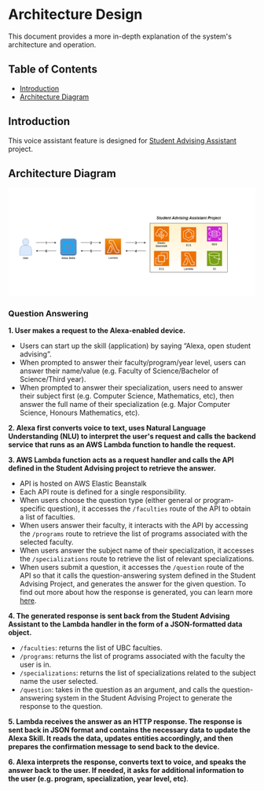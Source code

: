 # Architecture Design #

This document provides a more in-depth explanation of the system's architecture and operation.

## Table of Contents ## 
- [Introduction](#introduction)
- [Architecture Diagram](#architecture-diagram)

## Introduction ##

This voice assistant feature is designed for [Student Advising Assistant](https://github.com/UBC-CIC/student-advising-assistant) project.  

## Architecture Diagram ##
![diagram](./images/Architecture_Diagram.png)

### Question Answering ###
**1. User makes a request to the Alexa-enabled device.**
  - Users can start up the skill (application) by saying “Alexa, open student advising”.
  - When prompted to answer their faculty/program/year level, users can answer their name/value (e.g. Faculty of Science/Bachelor of Science/Third year).
  - When prompted to answer their specialization, users need to answer their subject first (e.g. Computer Science, Mathematics, etc), then answer the full name of their specialization (e.g. Major Computer Science, Honours Mathematics, etc).

**2. Alexa first converts voice to text, uses Natural Language Understanding (NLU) to interpret the user's request and calls the backend service that runs as an AWS Lambda function to handle the request.**

**3. AWS Lambda function acts as a request handler and calls the API defined in the Student Advising project to retrieve the answer.**
- API is hosted on AWS Elastic Beanstalk
- Each API route is defined for a single responsibility.
- When users choose the question type (either general or program-specific question), it accesses the `/faculties` route of the API to obtain a list of faculties.
- When users answer their faculty, it interacts with the API by accessing the `/programs` route to retrieve the list of programs associated with the selected faculty.
- When users answer the subject name of their specialization, it accesses the `/specializations` route to retrieve the list of relevant specializations.
- When users submit a question, it accesses the `/question` route of the API so that it calls the question-answering system defined in the Student Advising Project, and generates the answer for the given question. To find out more about how the response is generated, you can learn more [here](https://github.com/UBC-CIC/student-advising-assistant/blob/main/docs/ArchitectureDesign.md#aws-infrastructure).

**4. The generated response is sent back from the Student Advising Assistant to the Lambda handler in the form of a JSON-formatted data object.**
- `/faculties`: returns the list of UBC faculties.
- `/programs`: returns the list of programs associated with the faculty the user is in.
- `/specializations`: returns the list of specializations related to the subject name the user selected.
- `/question`: takes in the question as an argument, and calls the question-answering system in the Student Advising Project to generate the response to the question.

**5. Lambda receives the answer as an HTTP response. The response is sent back in JSON format and contains the necessary data to update the Alexa Skill. It reads the data, updates entities accordingly, and then prepares the confirmation message to send back to the device.**

**6. Alexa interprets the response, converts text to voice, and speaks the answer back to the user. If needed, it asks for additional information to the user (e.g. program, specialization, year level, etc)**.
